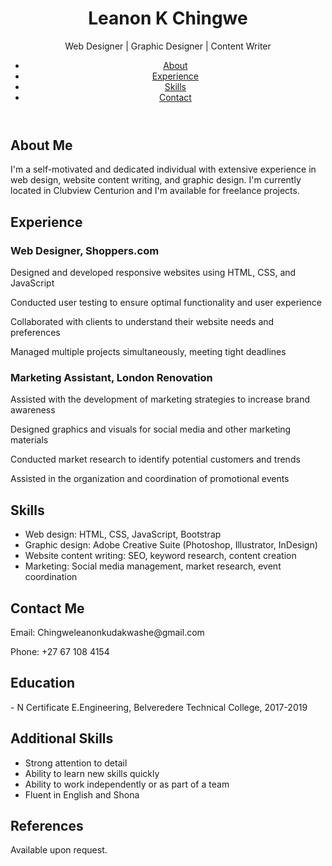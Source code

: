 <!DOCTYPE html>
<html>
<head>
	<meta charset="UTF-8">
	<title>Leanon's Profile</title>
	<link rel="stylesheet" href="style.css">
</head>
<body>
	<header>
		<div class="container">
			<h1>Leanon K Chingwe</h1>
			<p>Web Designer | Graphic Designer | Content Writer</p>
			<nav>
				<ul>
					<li><a href="#about">About</a></li>
					<li><a href="#experience">Experience</a></li>
					<li><a href="#skills">Skills</a></li>
					<li><a href="#contact">Contact</a></li>
				</ul>
			</nav>
		</div>
	</header>
	<main>
		<section id="about">
			<div class="container">
				<h2>About Me</h2>
				<p>I'm a self-motivated and dedicated individual with extensive experience in web design, website content writing, and graphic design. I'm currently located in Clubview Centurion and I'm available for freelance projects.</p>
			</div>
		</section>
		<section id="experience">
			<div class="container">
				<h2>Experience</h2>
				<div class="job">
					<h3>Web Designer, Shoppers.com</h3>
					<p>Designed and developed responsive websites using HTML, CSS, and JavaScript</p>
					<p>Conducted user testing to ensure optimal functionality and user experience</p>
					<p>Collaborated with clients to understand their website needs and preferences</p>
					<p>Managed multiple projects simultaneously, meeting tight deadlines</p>
				</div>
				<div class="job">
					<h3>Marketing Assistant, London Renovation</h3>
					<p>Assisted with the development of marketing strategies to increase brand awareness</p>
					<p>Designed graphics and visuals for social media and other marketing materials</p>
					<p>Conducted market research to identify potential customers and trends</p>
					<p>Assisted in the organization and coordination of promotional events</p>
				</div>
			</div>
		</section>
		<section id="skills">
			<div class="container">
				<h2>Skills</h2>
				<ul>
					<li>Web design: HTML, CSS, JavaScript, Bootstrap</li>
					<li>Graphic design: Adobe Creative Suite (Photoshop, Illustrator, InDesign)</li>
					<li>Website content writing: SEO, keyword research, content creation</li>
					<li>Marketing: Social media management, market research, event coordination</li>
				</ul>
			</div>
		</section>
		<section id="contact">
			<div class="container">
				<h2>Contact Me</h2>
				<p>Email: Chingweleanonkudakwashe@gmail.com</p>
				<p>Phone: +27 67 108 4154</p>
			</div>
		</section>
	</main>
</body>
</html>
<h2>Education</h2>
<p>- N Certificate E.Engineering, Belveredere Technical College, 2017-2019</p>

<h2>Additional Skills</h2>
<ul>
  <li>Strong attention to detail</li>
  <li>Ability to learn new skills quickly</li>
  <li>Ability to work independently or as part of a team</li>
  <li>Fluent in English and Shona</li>
</ul>

<h2>References</h2>
<p>Available upon request.</p>
